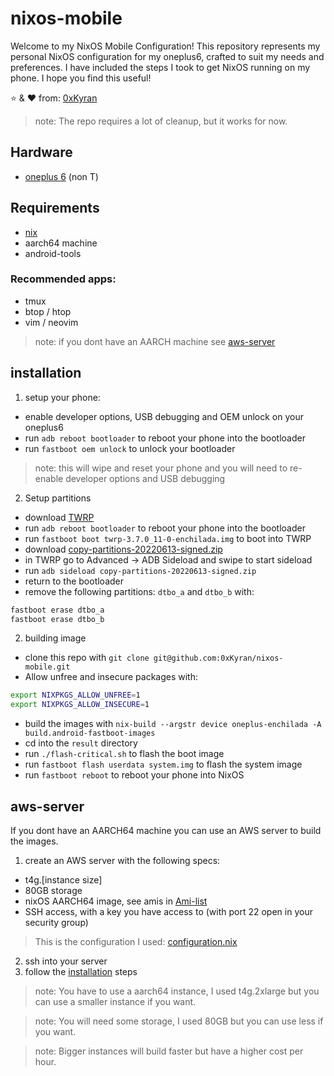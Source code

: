 # nixos-mobile

Welcome to my NixOS Mobile Configuration! This repository represents my personal NixOS configuration for my oneplus6, crafted to suit my needs and preferences. I have included the steps I took to get NixOS running on my phone. I hope you find this useful!

⭐ & ❤️ from: [0xKyran](https://github.com/0xKyran)

> note: The repo requires a lot of cleanup, but it works for now.

## Hardware

- [oneplus 6](https://www.oneplus.com/6) (non T)

## Requirements

- [nix](https://nixos.org/)
- aarch64 machine
- android-tools

### Recommended apps:

- tmux
- btop / htop
- vim / neovim

> note: if you dont have an AARCH machine see [aws-server](#aws-server)

## installation

1. setup your phone:

- enable developer options, USB debugging and OEM unlock on your oneplus6
- run `adb reboot bootloader` to reboot your phone into the bootloader
- run `fastboot oem unlock` to unlock your bootloader

> note: this will wipe and reset your phone and you will need to re-enable developer options and USB debugging

2. Setup partitions

- download [TWRP](https://eu.dl.twrp.me/enchilada/twrp-3.7.0_11-0-enchilada.img.html)
- run `adb reboot bootloader` to reboot your phone into the bootloader
- run `fastboot boot twrp-3.7.0_11-0-enchilada.img` to boot into TWRP
- download [copy-partitions-20220613-signed.zip](https://mirrorbits.lineageos.org/tools/copy-partitions-20220613-signed.zip)
- in TWRP go to Advanced -> ADB Sideload and swipe to start sideload
- run `adb sideload copy-partitions-20220613-signed.zip`
- return to the bootloader
- remove the following partitions: `dtbo_a` and `dtbo_b` with:
```zsh
fastboot erase dtbo_a
fastboot erase dtbo_b
```
2. building image

- clone this repo with `git clone git@github.com:0xKyran/nixos-mobile.git`
- Allow unfree and insecure packages with:
```zsh
export NIXPKGS_ALLOW_UNFREE=1
export NIXPKGS_ALLOW_INSECURE=1
```
- build the images with `nix-build --argstr device oneplus-enchilada -A build.android-fastboot-images`
- cd into the `result` directory
- run `./flash-critical.sh` to flash the boot image
- run `fastboot flash userdata system.img` to flash the system image
- run `fastboot reboot` to reboot your phone into NixOS

## aws-server

If you dont have an AARCH64 machine you can use an AWS server to build the images.

1. create an AWS server with the following specs:
- t4g.[instance size]
- 80GB storage
- nixOS AARCH64 image, see amis in [Ami-list](https://github.com/NixOS/nixpkgs/blob/master/nixos/modules/virtualisation/amazon-ec2-amis.nix)
- SSH access, with a key you have access to (with port 22 open in your security group)

> This is the configuration I used: [configuration.nix](./configuration.nix)

2. ssh into your server
3. follow the [installation](#installation) steps

> note: You have to use a aarch64 instance, I used t4g.2xlarge but you can use a smaller instance if you want.

> note: You will need some storage, I used 80GB but you can use less if you want.

> note: Bigger instances will build faster but have a higher cost per hour.
